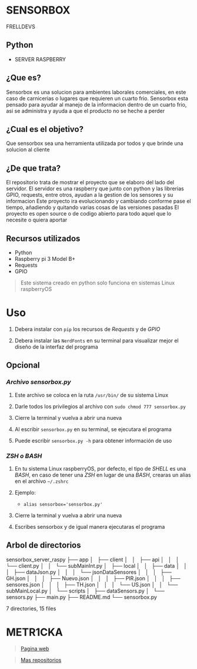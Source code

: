 # SENSORBOX

FRELLDEVS

## Python

* SERVER RASPBERRY

## ¿Que es?
Sensorbox es una solucion para ambientes laborales comerciales, en este caso de carnicerias o lugares que requieren un cuarto frio.
Sensorbox esta pensado para ayudar al manejo de la informacion dentro de un cuarto frio, asi se administra y ayuda a que el producto no se heche a perder

## ¿Cual es el objetivo?
Que sensorbox sea una herramienta utilizada por todos y que brinde una solucion al cliente

## ¿De que trata?
El repositorio trata de mostrar el proyecto que se elaboro del lado del servidor.
El servidor es una raspberry que junto con python y las librerias GPIO, requests, entre otros, ayudan a la gestion de los sensores y su informacion
Este proyecto ira evolucionando y cambiando conforme pase el tiempo, añadiendo y quitando varias cosas de las versiones pasadas
El proyecto es open source o de codigo abierto para todo aquel que lo necesite o quiera aportar

## Recursos utilizados

* Python
* Raspberry pi 3 Model B+
* Requests
* GPIO

> Este sistema creado en python solo funciona en sistemas Linux raspberryOS

# Uso

1. Debera instalar con `pip` los recursos de *Requests* y de *GPIO*

2. Debera instalar las `NerdFonts` en su terminal para visualizar mejor el diseño de la interfaz del programa

## Opcional

### *Archivo sensorbox.py*

1. Este archivo se coloca en la ruta `/usr/bin/` de su sistema Linux

2. Darle todos los privilegios al archivo con `sudo chmod 777 sensorbox.py`

3. Cierre la terminal y vuelva a abrir una nueva

4. Al escribir `sensorbox.py` en su terminal, se ejecutara el programa

5. Puede escribir `sensorbox.py -h` para obtener información de uso

### *ZSH o BASH*

1. En tu sistema Linux raspberryOS, por defecto, el tipo de *SHELL* es una *BASH*, en caso de tener una *ZSH* en lugar de una *BASH*, crearas un alias en el archivo `~/.zshrc`

2. Ejemplo:
    * `alias sensorbox='sensorbox.py'`

3. Cierre la terminal y vuelva a abrir una nueva

4. Escribes sensorbox y de igual manera ejecutaras el programa

## Arbol de directorios

sensorbox_server_raspy
├── app
│   ├── client
│   │   ├── api
│   │   │   └── client.py
│   │   └── subMainInt.py
│   ├── local
│   │   ├── data
│   │   │   ├── dataJson.py
│   │   │   └── jsonDataSensores
│   │   │       ├── GH.json
│   │   │       ├── Nuevo.json
│   │   │       ├── PIR.json
│   │   │       ├── sensores.json
│   │   │       ├── TH.json
│   │   │       └── US.json
│   │   └── subMainLocal.py
│   └── scripts
│       ├── dataSensors.py
│       └── sensors.py
├── main.py
├── README.md
└── sensorbox.py

7 directories, 15 files

# **METR1CKA**

> [Pagina web](https://metr1cka.github.io "Visitanos en DevBlogs")

> [Mas repositorios](https://github.com/METR1CKA "Mi perfil")
